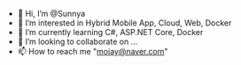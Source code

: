 - 👋 Hi, I’m @Sunnya
- 👀 I’m interested in Hybrid Mobile App, Cloud, Web, Docker
- 🌱 I’m currently learning C#, ASP.NET Core, Docker
- 💞️ I’m looking to collaborate on ...
- 📫 How to reach me "moiay@naver.com"

<!---
Sunnya93/Sunnya93 is a ✨ special ✨ repository because its `README.md` (this file) appears on your GitHub profile.
You can click the Preview link to take a look at your changes.
--->
